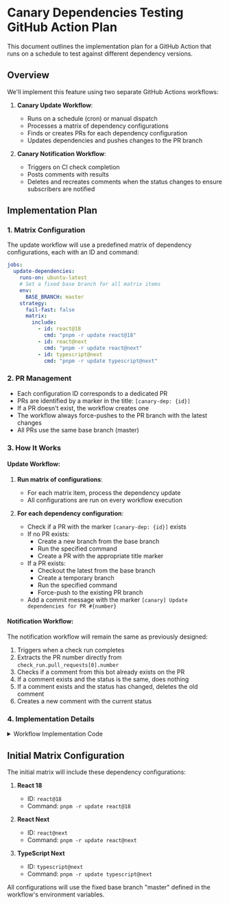 # Canary Dependencies Testing GitHub Action Plan

This document outlines the implementation plan for a GitHub Action that runs on a schedule to test against different dependency versions.

## Overview

We'll implement this feature using two separate GitHub Actions workflows:

1. **Canary Update Workflow**:
   - Runs on a schedule (cron) or manual dispatch
   - Processes a matrix of dependency configurations
   - Finds or creates PRs for each dependency configuration
   - Updates dependencies and pushes changes to the PR branch

2. **Canary Notification Workflow**:
   - Triggers on CI check completion
   - Posts comments with results
   - Deletes and recreates comments when the status changes to ensure subscribers are notified

## Implementation Plan

### 1. Matrix Configuration

The update workflow will use a predefined matrix of dependency configurations, each with an ID and command:

```yaml
jobs:
  update-dependencies:
    runs-on: ubuntu-latest
    # Set a fixed base branch for all matrix items
    env:
      BASE_BRANCH: master
    strategy:
      fail-fast: false
      matrix:
        include:
          - id: react@18
            cmd: "pnpm -r update react@18"
          - id: react@next
            cmd: "pnpm -r update react@next"
          - id: typescript@next
            cmd: "pnpm -r update typescript@next"
```

### 2. PR Management

- Each configuration ID corresponds to a dedicated PR
- PRs are identified by a marker in the title: `[canary-dep: {id}]`
- If a PR doesn't exist, the workflow creates one
- The workflow always force-pushes to the PR branch with the latest changes
- All PRs use the same base branch (master)

### 3. How It Works

#### Update Workflow:

1. **Run matrix of configurations**:
   - For each matrix item, process the dependency update
   - All configurations are run on every workflow execution

2. **For each dependency configuration**:
   - Check if a PR with the marker `[canary-dep: {id}]` exists
   - If no PR exists:
     - Create a new branch from the base branch
     - Run the specified command
     - Create a PR with the appropriate title marker
   - If a PR exists:
     - Checkout the latest from the base branch
     - Create a temporary branch
     - Run the specified command
     - Force-push to the existing PR branch
   - Add a commit message with the marker `[canary] Update dependencies for PR #{number}`

#### Notification Workflow:

The notification workflow will remain the same as previously designed:

1. Triggers when a check run completes
2. Extracts the PR number directly from `check_run.pull_requests[0].number`
3. Checks if a comment from this bot already exists on the PR
4. If a comment exists and the status is the same, does nothing
5. If a comment exists and the status has changed, deletes the old comment
6. Creates a new comment with the current status

### 4. Implementation Details

<details>
<summary>Workflow Implementation Code</summary>

#### Canary Update Workflow

Create a file at `.github/workflows/canary-dependencies-update.yml`:

```yaml
name: Canary Dependencies Update

on:
  schedule:
    # Run daily at midnight UTC
    - cron: '0 0 * * *'
  workflow_dispatch:

permissions:
  contents: write
  pull-requests: write

jobs:
  update-dependencies:
    runs-on: ubuntu-latest
    env:
      BASE_BRANCH: master
    strategy:
      fail-fast: false
      matrix:
        include:
          - id: react@18
            cmd: "pnpm -r update react@18"
          - id: react@next
            cmd: "pnpm -r update react@next"
          - id: typescript@next
            cmd: "pnpm -r update typescript@next"
    steps:
      - name: Process dependency update
        id: process
        uses: actions/github-script@v7
        with:
          github-token: ${{ secrets.GITHUB_TOKEN }}
          script: |
            const id = context.payload.matrix.id;
            const baseBranch = process.env.BASE_BRANCH;
            
            console.log(`Processing dependency update for ${id} using base branch: ${baseBranch}`);
            
            // Function to find existing PR
            async function findExistingPR() {
              const prMarker = `[canary-dep: ${id}]`;
              
              const { data: pulls } = await github.rest.pulls.list({
                owner: context.repo.owner,
                repo: context.repo.repo,
                state: 'open',
                base: baseBranch
              });
              
              return pulls.find(pr => pr.title.includes(prMarker));
            }
            
            // Find existing PR
            const existingPR = await findExistingPR();
            
            if (existingPR) {
              console.log(`Found existing PR #${existingPR.number} for ${id}`);
            } else {
              console.log(`No existing PR found for ${id}, will create one`);
            }
            
            // Save outputs for subsequent steps
            core.setOutput('pr_exists', !!existingPR);
            if (existingPR) {
              core.setOutput('pr_number', existingPR.number);
              core.setOutput('pr_branch', existingPR.head.ref);
            }
      
      - name: Checkout repository
        uses: actions/checkout@v4
        with:
          fetch-depth: 0
          ref: ${{ env.BASE_BRANCH }}
      
      - name: Set up pnpm
        uses: pnpm/action-setup@v4
      
      - name: Use Node.js
        uses: actions/setup-node@v4
        with:
          node-version: 20
          cache: 'pnpm'
      
      - name: Create or update branch
        run: |
          git config user.name "MUI Canary Bot"
          git config user.email "mui-org@users.noreply.github.com"
          
          # Create a new branch with a unique name
          BRANCH_NAME="canary-dep-${{ matrix.id }}-$(date +%s)"
          git checkout -b $BRANCH_NAME
          
          # Install dependencies and run the update command
          pnpm install
          ${{ matrix.cmd }}
          
          # Check if there are changes
          if [[ -z "$(git status --porcelain)" ]]; then
            echo "No changes detected"
            exit 0
          fi
          
          # Commit changes
          git add .
          git commit -m "[canary] Update dependencies for PR #${{ steps.process.outputs.pr_number || 'new' }}"
          
          # Output the branch name for the next step
          echo "BRANCH_NAME=$BRANCH_NAME" >> $GITHUB_ENV
      
      - name: Create PR if needed
        if: steps.process.outputs.pr_exists != 'true'
        uses: actions/github-script@v7
        with:
          github-token: ${{ secrets.GITHUB_TOKEN }}
          script: |
            const id = context.payload.matrix.id;
            const branchName = process.env.BRANCH_NAME;
            const baseBranch = process.env.BASE_BRANCH;
            
            // Create a new PR
            const { data: pr } = await github.rest.pulls.create({
              owner: context.repo.owner,
              repo: context.repo.repo,
              title: `[canary-dep: ${id}] Test against ${id}`,
              head: branchName,
              base: baseBranch,
              body: `This PR automatically tests compatibility with ${id}.
              
              ## What is this?
              
              This is an automated PR that regularly updates to test against ${id}.
              The PR will be kept up-to-date by the canary dependencies workflow.
              
              ## Command
              
              \`\`\`
              ${{ matrix.cmd }}
              \`\`\`
              `
            });
            
            console.log(`Created PR #${pr.number}: ${pr.html_url}`);
            
            // Add canary label
            await github.rest.issues.addLabels({
              owner: context.repo.owner,
              repo: context.repo.repo,
              issue_number: pr.number,
              labels: ['canary-dependency']
            });
            
            // Save the PR number for the notification workflow
            core.setOutput('pr_number', pr.number);
            core.setOutput('pr_branch', branchName);
      
      - name: Update existing PR
        if: steps.process.outputs.pr_exists == 'true'
        run: |
          # Force push to the existing PR branch
          git push --force origin $BRANCH_NAME:${{ steps.process.outputs.pr_branch }}
          echo "Updated PR #${{ steps.process.outputs.pr_number }}"
```

#### Canary Notification Workflow

Keep the existing notification workflow at `.github/workflows/canary-dependencies-notification.yml`:

```yaml
name: Canary Dependencies Notification

on:
  check_run:
    types: [completed]

permissions:
  pull-requests: write

jobs:
  notify:
    runs-on: ubuntu-latest
    if: |
      contains(github.event.check_run.head_commit.message, '[canary] Update dependencies for PR #') && 
      (github.event.check_run.name == 'CI' || contains(github.event.check_run.name, 'ci'))
    steps:
      - name: Extract PR number and post notification
        uses: actions/github-script@v7
        with:
          script: |
            // Extract PR number directly from the pull request data
            const prNumber = context.payload.check_run.pull_requests[0]?.number;

            if (!prNumber) {
              console.log('Could not find PR number for this check run');
              return;
            }

            console.log(`Processing notification for PR #${prNumber}`);

            // Unique HTML comment marker to identify this bot's comments
            const COMMENT_MARKER = '<!-- MUI-CANARY-BOT-COMMENT -->';
            // Status marker to track the CI status in the comment
            const STATUS_MARKER_PREFIX = '<!-- MUI-CANARY-STATUS: ';
            const STATUS_MARKER_SUFFIX = ' -->';

            // Get CI result
            const ciStatus = context.payload.check_run.conclusion;

            // Create status marker
            const statusMarker = `${STATUS_MARKER_PREFIX}${ciStatus}${STATUS_MARKER_SUFFIX}`;

            // Create comment body based on CI status
            let commentBody = '';

            if (ciStatus === 'success') {
              commentBody = `## ✅ Canary Test Passed\n\nThe canary test has completed successfully. Dependencies were updated and all CI checks passed.\n\n${statusMarker}`;
            } else if (ciStatus === 'failure') {
              const checkUrl = context.payload.check_run.html_url;
              commentBody = `## ❌ Canary Test Failed\n\nThe canary test has failed. Dependencies were updated but CI checks failed. [View CI details](${checkUrl}).\n\n${statusMarker}`;
            } else {
              commentBody = `## ⚠️ Canary Test Result: ${ciStatus}\n\nThe canary test completed with status: ${ciStatus}. [View CI details](${context.payload.check_run.html_url}).\n\n${statusMarker}`;
            }

            // Add the bot marker to the comment body
            commentBody = `${commentBody}\n\n${COMMENT_MARKER}`;

            // Find existing comments
            const { data: comments } = await github.rest.issues.listComments({
              owner: context.repo.owner,
              repo: context.repo.repo,
              issue_number: prNumber
            });

            // Look for our marker in existing comments
            const botComment = comments.find(comment => 
              comment.body.includes(COMMENT_MARKER)
            );

            // If a comment exists, check if the status is the same
            if (botComment) {
              const statusMatch = botComment.body.match(
                new RegExp(`${STATUS_MARKER_PREFIX}(.+?)${STATUS_MARKER_SUFFIX}`)
              );
              
              const existingStatus = statusMatch ? statusMatch[1] : null;
              
              if (existingStatus === ciStatus) {
                // Status is the same, do nothing to avoid unnecessary notifications
                console.log(`Status unchanged (${ciStatus}), keeping existing comment`);
                return;
              }
              
              // Status changed, delete the existing comment
              console.log(`Status changed from ${existingStatus} to ${ciStatus}, replacing comment`);
              await github.rest.issues.deleteComment({
                owner: context.repo.owner,
                repo: context.repo.repo,
                comment_id: botComment.id
              });
            }

            // Create a new comment
            const { data: newComment } = await github.rest.issues.createComment({
              owner: context.repo.owner,
              repo: context.repo.repo,
              issue_number: prNumber,
              body: commentBody
            });

            console.log(`Created comment #${newComment.id} with status: ${ciStatus}`);
```

</details>

## Initial Matrix Configuration

The initial matrix will include these dependency configurations:

1. **React 18**
   - ID: `react@18`
   - Command: `pnpm -r update react@18`

2. **React Next**
   - ID: `react@next`
   - Command: `pnpm -r update react@next`

3. **TypeScript Next**
   - ID: `typescript@next`
   - Command: `pnpm -r update typescript@next`

All configurations will use the fixed base branch "master" defined in the workflow's environment variables.